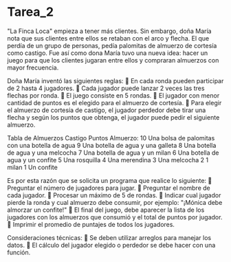 # Tarea_2

"La Finca Loca" empieza a tener más clientes. Sin embargo, doña María nota que sus
clientes entre ellos se retaban con el arco y flecha. El que perdía de un grupo de
personas, pedía palomitas de almuerzo de cortesía como castigo.
Fue así como dona María tuvo una nueva idea: hacer un juego para que los clientes
jugaran entre ellos y compraran almuerzos con mayor frecuencia.
 
Doña María inventó las siguientes reglas:
     En cada ronda pueden participar de 2 hasta 4 jugadores.
     Cada jugador puede lanzar 2 veces las tres flechas por ronda.
     El juego consiste en 5 rondas.
     El jugador con menor cantidad de puntos es el elegido para el almuerzo de cortesía.
     Para elegir el almuerzo de cortesía de castigo, el jugador perdedor debe tirar una flecha y según los puntos que         obtenga, el jugador puede pedir el siguiente almuerzo.

Tabla de Almuerzos Castigo
Puntos Almuerzo:
10 Una bolsa de palomitas con una botella de agua
9 Una botella de agua y una galleta
8 Una botella de agua y una melcocha
7 Una botella de agua y un milan
6 Una botella de agua y un confite
5 Una rosquilla
4 Una merendina
3 Una melcocha
2 1 milan
1 Un confite


Es por esta razón que se solicita un programa que realice lo siguiente:
     Preguntar el número de jugadores para jugar.
     Preguntar el nombre de cada jugador.
     Procesar un máximo de 5 de rondas.
     Indicar cual jugador pierde la ronda y cual almuerzo debe consumir, por ejemplo: "¡Mónica debe almorzar un confite!"
     El final del juego, debe aparecer la lista de los jugadores con los almuerzos que consumió y el total de puntos por           jugador.
     Imprimir el promedio de puntajes de todos los jugadores.

Consideraciones técnicas:
     Se deben utilizar arreglos para manejar los datos.
     El cálculo del jugador elegido o perdedor se debe hacer con una función.

